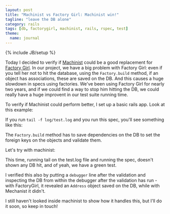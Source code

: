 ```yaml
---
layout: post
title: "Machinist vs Factory Girl: Machinist win!"
tagline: "leave the DB alone"
category: rails
tags: [db, factorygirl, machinist, rails, rspec, test]
theme:
  name: journal
---
```

{% include JB/setup %}

Today I decided to verify if [Machinist](https://github.com/notahat/machinist) could be a good replacement for [Factory Girl](https://github.com/thoughtbot/factory_girl). In our project, we have a big problem with Factory Girl: even if you tell her not to hit the database, using the `Factory.build` method, if an object has associations, these are saved on the DB. And this causes a huge slowdown in specs using factories. We've been using Factory Girl for nearly two years, and if we could find a way to stop him hitting the DB, we could really have a huge improvent in our test suite running time.

To verify if Machinist could perform better, I set up a basic rails app. Look at this example:

<script src="https://gist.github.com/1033984.js"></script>

If you run `tail -f log/test.log` and you run this spec, you'll see something like this:

<script src="https://gist.github.com/1033991.js"> </script>

The `Factory.build` method has to save dependencies on the DB to set the foreign keys on the objects and validate them.

Let's try with machinist:

<script src="https://gist.github.com/1033995.js"> </script>

This time, running tail on the test.log file and running the spec, doesn't shown any DB hit, and of yeah, we have a green test.

I verified this also by putting a `debugger` line after the validation and inspecting the DB from within the debugger after the validation has run - with FactoryGirl, it revealed an `Address` object saved on the DB, while with Mechanist it didn't.

I still haven't looked inside machinist to show how it handles this, but I'll do it soon, so keep in touch!
